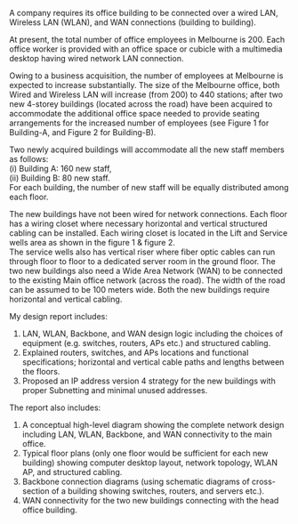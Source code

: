 A company requires its office building to be connected over a wired LAN, Wireless LAN (WLAN), and WAN connections (building to building).

At present, the total number of office employees in Melbourne is 200. Each office worker is provided with an office space or cubicle with a multimedia desktop having wired network LAN connection. 

Owing to a business acquisition, the number of employees at Melbourne is expected to increase substantially. The size of the Melbourne office, both Wired and Wireless LAN will increase (from 200) to 440 stations; after two new 4-storey buildings (located across the road) have been acquired to accommodate the additional office space needed to provide seating arrangements for the increased number of employees (see Figure 1 for Building-A, and Figure 2 for Building-B).  

Two newly acquired buildings will accommodate all the new staff members as follows:  
(i) Building A: 160 new staff,  
(ii) Building B: 80 new staff.  
For each building, the number of new staff will be equally distributed among each floor.     

The new buildings have not been wired for network connections. Each floor has a wiring closet where necessary horizontal and vertical structured cabling can be installed. Each wiring closet is located in the Lift and Service wells area as shown in the figure 1 & figure 2.   
The service wells also has vertical riser where fiber optic cables can run through floor to floor to a dedicated server room in the ground floor. The two new buildings also need a Wide Area Network (WAN) to be connected to the existing Main office network (across the road). The width of the road can be assumed to be 100 meters wide. Both the new buildings require horizontal and vertical cabling.

My design report includes:
1. LAN, WLAN, Backbone, and WAN design logic including the choices of equipment (e.g. switches, routers, APs etc.) and structured cabling.
2. Explained routers, switches, and APs locations and functional specifications; horizontal and vertical cable paths and lengths between the floors. 
3. Proposed an IP address version 4 strategy for the new buildings with proper Subnetting and minimal unused addresses.

The report also includes:
1. A conceptual high-level diagram showing the complete network design including LAN, WLAN, Backbone, and WAN connectivity to the main office.
2. Typical floor plans (only one floor would be sufficient for each new building) showing computer desktop layout, network topology, WLAN AP, and structured cabling.
3. Backbone connection diagrams (using schematic diagrams of cross-section of a building showing switches, routers, and servers etc.).
4. WAN connectivity for the two new buildings connecting with the head office building.
